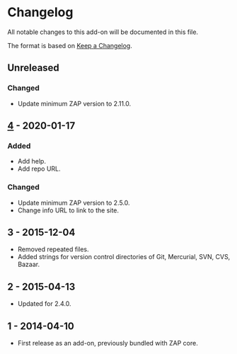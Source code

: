 # Changelog
All notable changes to this add-on will be documented in this file.

The format is based on [Keep a Changelog](https://keepachangelog.com/en/1.0.0/).

## Unreleased
### Changed
- Update minimum ZAP version to 2.11.0.

## [4] - 2020-01-17
### Added
- Add help.
- Add repo URL.

### Changed
- Update minimum ZAP version to 2.5.0.
- Change info URL to link to the site.

## 3 - 2015-12-04

- Removed repeated files.
- Added strings for version control directories of Git, Mercurial, SVN, CVS, Bazaar.

## 2 - 2015-04-13

- Updated for 2.4.0.

## 1 - 2014-04-10

- First release as an add-on, previously bundled with ZAP core.

[4]: https://github.com/zaproxy/zap-extensions/releases/directorylistv1-v4
